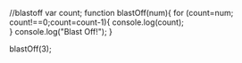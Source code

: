 //blastoff
var count;
function blastOff(num){
    for (count=num; count!==0;count=count-1){
        console.log(count);    
    }
    console.log("Blast Off!");
}

blastOff(3);